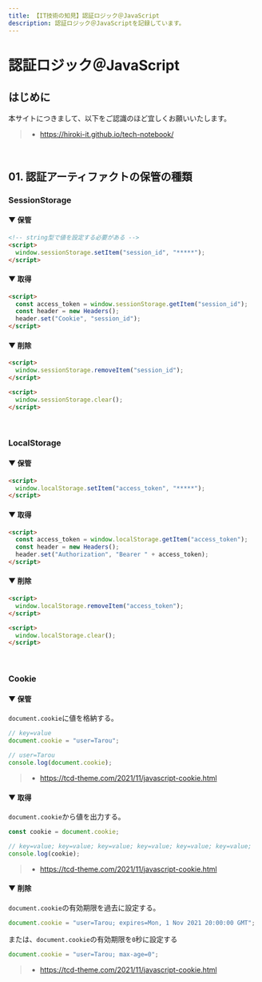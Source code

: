 ```yaml
---
title: 【IT技術の知見】認証ロジック＠JavaScript
description: 認証ロジック＠JavaScriptを記録しています。
---
```


# 認証ロジック＠JavaScript

## はじめに

本サイトにつきまして、以下をご認識のほど宜しくお願いいたします。

> - https://hiroki-it.github.io/tech-notebook/

<br>

## 01. 認証アーティファクトの保管の種類

### SessionStorage

#### ▼ 保管

```html
<!-- string型で値を設定する必要がある -->
<script>
  window.sessionStorage.setItem("session_id", "*****");
</script>
```

#### ▼ 取得

```html
<script>
  const access_token = window.sessionStorage.getItem("session_id");
  const header = new Headers();
  header.set("Cookie", "session_id");
</script>
```

#### ▼ 削除

```html
<script>
  window.sessionStorage.removeItem("session_id");
</script>
```

```html
<script>
  window.sessionStorage.clear();
</script>
```

<br>

### LocalStorage

#### ▼ 保管

```html
<script>
  window.localStorage.setItem("access_token", "*****");
</script>
```

#### ▼ 取得

```html
<script>
  const access_token = window.localStorage.getItem("access_token");
  const header = new Headers();
  header.set("Authorization", "Bearer " + access_token);
</script>
```

#### ▼ 削除

```html
<script>
  window.localStorage.removeItem("access_token");
</script>
```

```html
<script>
  window.localStorage.clear();
</script>
```

<br>

### Cookie

#### ▼ 保管

`document.cookie`に値を格納する。

```javascript
// key=value
document.cookie = "user=Tarou";

// user=Tarou
console.log(document.cookie);
```

> - https://tcd-theme.com/2021/11/javascript-cookie.html

#### ▼ 取得

`document.cookie`から値を出力する。

```javascript
const cookie = document.cookie;

// key=value; key=value; key=value; key=value; key=value; key=value;
console.log(cookie);
```

> - https://tcd-theme.com/2021/11/javascript-cookie.html

#### ▼ 削除

`document.cookie`の有効期限を過去に設定する。

```javascript
document.cookie = "user=Tarou; expires=Mon, 1 Nov 2021 20:00:00 GMT";
```

または、`document.cookie`の有効期限を`0`秒に設定する

```javascript
document.cookie = "user=Tarou; max-age=0";
```

> - https://tcd-theme.com/2021/11/javascript-cookie.html

<br>
